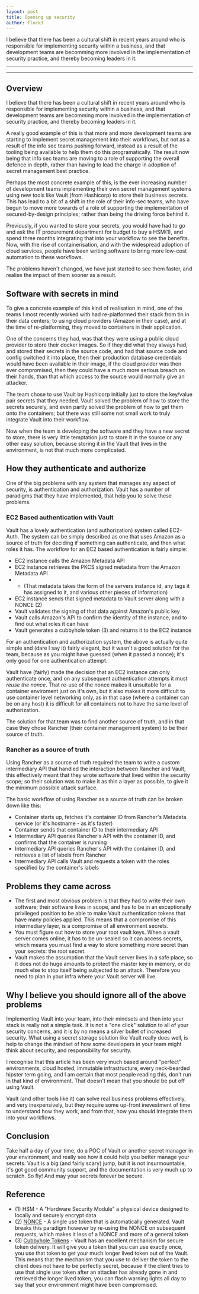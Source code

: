 ```yaml
---
layout: post
title: Opening up security
author: flock3
---
```


I believe that there has been a cultural shift in recent years around who is responsible for implementing security within a business, and that development teams are becomming more involved in the implementation of security practice, and thereby becoming leaders in it.

----
***

## Overview

I believe that there has been a cultural shift in recent years around who is responsible for implementing security within a business, and that development teams are becomming more involved in the implementation of security practice, and thereby becoming leaders in it.

A really good example of this is that more and more development teams are starting to implement secret management into their workflows, but not as a result of the info sec teams pushing forward, instead as a result of the tooling being available to help them do this programatically.  The result now being that info sec teams are moving to a role of supporting the overall defence in depth, rather than having to lead the charge in adoption of secret management best practice.

Perhaps the most concrete example of this, is the ever increasing number of development teams implementing 
their own secret management systems using new tools like Vault (from Hashicorp) to store their business secrets. This has lead to a bit of a shift in the role of their info-sec teams, who have begun to move more towards of a role of supporting the implementation of secured-by-design principles; rather than being the driving force behind it.

Previously, if you wanted to store your secrets, you would have had to go and ask the IT procurement department for budget to buy a HSM(1), and spend three months integrating that into your workflow to see the benefits. Now, with the rise of containerisation, and with the widespread adoption of
cloud services, people have been writing software to bring more low-cost automation to these workflows. 

The problems haven't changed, we have just started to see them faster, and realise the impact of them sooner as a result.

## Software with secrets in mind

To give a concrete example of this kind of realisation in mind, one of the teams I most recently worked with had re-platformed their stack
from tin in their data centers; to using cloud providers (Amazon in their case), and at the time of re-platforming, they moved to containers in
their application. 

One of the concerns they had, was that they were using a public cloud provider to store their docker images. So if they
did what they always had, and stored their secrets in the source code, and had that source code and config switched it into place, then their 
production database credentials would have been available in their image, if the cloud provider was then ever compromised, then they could 
have a much more serious breach on their hands, than that which access to the source would normally give an attacker.

The team chose to use Vault by Hashicorp initially just to store the key/value pair secrets that they needed. Vault solved the problem of 
how to store the secrets securely, and even partly solved the problem of how to get them onto the containers; but there was still some not small
work to truly integrate Vault into their workflow.

Now when the team is developing the software and they have a new secret to store, there is very little temptation just to store it in the source
or any other easy solution, because storing it in the Vault that lives in the environment, is not that much more complicated.

## How they authenticate and authorize

One of the big problems with any system that manages any aspect of security, is authentication and authorization. Vault has a number of paradigms 
that they have implemented, that help you to solve these problems.

### EC2 Based authentication with Vault

Vault has a lovely authentication (and authorization) system called EC2-Auth. The system can be simply described as one that uses Amazon
as a source of truth for deciding if something can authenticate, and then what roles it has.  The workflow for an EC2 based authentication is fairly simple:

* EC2 instance calls the Amazon Metadata API 
* EC2 instance retrieves the PKCS signed metadata from the Amazon Metadata API
* * (That metadata takes the form of the servers instance id, any tags it has assigned to it, and various other pieces of information)
* EC2 instance sends that signed metadata to Vault server along with a NONCE (2)
* Vault validates the signing of that data against Amazon's public key 
* Vault calls Amazon's API to confirm the identity of the instance, and to find out what roles it can have
* Vault generates a cubbyhole token (3) and returns it to the EC2 instance

For an authentication and authorization system, the above is actually quite simple and (dare I say it) fairly elegant, but it wasn't a good solution for the 
team, because as you might have guessed (when it passed a nonce); it's only good for one authentication attempt.

Vault have (fairly) made the decision that an EC2 instance can only authenticate once, and on any subsequent authentication attempts it must _reuse the nonce_.
That re-use of the nonce makes it unsuitable for a container enviroment just on it's own, but it also makes it more difficult to use container level networking
only, as in that case (where a container can be on any host) it is difficult for all containers not to have the same level of authorization.

The solution for that team was to find another source of truth, and in that case they chose Rancher (their container management system) to be their source of truth.

### Rancher as a source of truth

Using Rancher as a source of truth required the team to write a custom intermediary API that handled the interaction between Rancher and Vault, this effectively meant
that they wrote software that lived within the security scope; so their solution was to make it as thin a layer as possible, to give it the minimum possible
attack surface.

The basic workflow of using Rancher as a source of truth can be broken down like this:

* Container starts up, fetches it's container ID from Rancher's Metadata service (or it's hostname - as it's faster)
* Container sends that container ID to their intermediary API
* Intermediary API queries Rancher's API with the container ID, and confirms that the container is running
* Intermediary API queries Rancher's API with the container ID, and retrieves a list of labels from Rancher
* Intermediary API calls Vault and requests a token with the roles specified by the container's labels

## Problems they came across

* The first and most obvious problem is that they had to write their own software; their software lives in scope, and has to be in an exceptionally privileged position to be able to make Vault authentication tokens that have many policies applied. This means that a compromise of this intermediary layer, is a compromise of all environment secrets.
* You must figure out how to store your root vault keys. When a vault server comes online, it has to be un-sealed so it can access secrets, which means you must find a way to store something more secret than your secrets: the root secret.
* Vault makes the assumption that the Vault server lives in a safe place, so it does not do huge amounts to protect the master key in memory, or do much else to stop itself being subjected to an attack. Therefore you need to plan in your infra where your Vault server will live.



## Why I believe you should ignore all of the above problems

Implementing Vault into your team, into their mindsets and then into your stack is really not a simple task. It is not a "one click" solution to all of your security concerns, and it is by no means a silver bullet of increased security.  What using a secret storage solution like Vault really does well, is help to change the mindset of how some developers in your team might think about security, and responsibility for security. 

I recognise that this article has been very much based around "perfect" environments, cloud hosted, immutable infrastructure, every neck-bearded hipster term going, and I am certain that most people reading this, don't run in that kind of environment.  That doesn't mean that you should be put off using Vault.

Vault (and other tools like it) can solve real business problems effectively, and very inexpensively, but they require some up-front inevestment of time to understand how they work, and from that, how you should integrate them into your workflows.

## Conclusion

Take half a day of your time, do a POC of Vault or another secret manager in your environment, and really see how it could help you better manage your secrets.  Vault is a big (and fairly scary) jump, but it is not insurmountable, it's got good community support, and the documentation is very much up to scratch.  So fly! And may your secrets forever be secure.


## Reference

* (1) HSM - A "Hardware Security Module" a physical device designed to locally and securely encrypt data
* (2) [NONCE](https://en.wikipedia.org/wiki/Cryptographic_nonce) - A single use token that is automatically generated.  Vault breaks this paradigm however by re-using the NONCE on subsequent requests, which makes it less of a NONCE and more of a general token
* (3) [Cubbyhole Tokens](https://www.vaultproject.io/docs/concepts/response-wrapping.html) - Vault has an excellent mechanism for secure token delivery.  It will give you a token that you can use exactly once, you use that token to get your much longer lived token out of the Vault.  This means that the mechanism that you use to deliver the token to the client does not have to be perfectly secret, because if the client tries to use that single use token after an attacker has already gone in and retrieved the longer lived token, you can flash warning lights all day to say that your environment might have been compromised.
